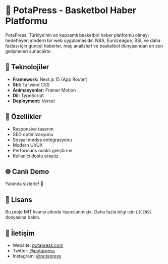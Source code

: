 # 🏀 PotaPress - Basketbol Haber Platformu

PotaPress, Türkiye'nin en kapsamlı basketbol haber platformu olmayı hedefleyen modern bir web uygulamasıdır. NBA, EuroLeague, BSL ve daha fazlası için güncel haberler, maç analizleri ve basketbol dünyasından en son gelişmeleri sunacaktır.

## 🚀 Teknolojiler

- **Framework:** Next.js 15 (App Router)
- **Stil:** Tailwind CSS
- **Animasyonlar:** Framer Motion
- **Dil:** TypeScript
- **Deployment:** Vercel

## 📝 Özellikler

- Responsive tasarım
- SEO optimizasyonu
- Sosyal medya entegrasyonu
- Modern UI/UX
- Performans odaklı geliştirme
- Kullanıcı dostu arayüz

## 🌐 Canlı Demo

Yakında sizlerle! 🚀

## 📄 Lisans

Bu proje MIT lisansı altında lisanslanmıştır. Daha fazla bilgi için `LICENSE` dosyasına bakın.

## 🤝 İletişim

- Website: [potapress.com](https://potapress.com)
- Twitter: [@potapress](https://twitter.com/potapress)
- Instagram: [@potapress](https://instagram.com/potapress)
